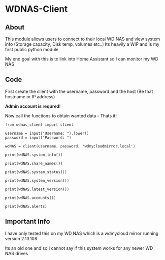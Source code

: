 # WDNAS-Client

## About
This module allows users to connect to their local WD NAS and view system info (Storage capacity, Disk temp, volumes etc..)
Its heavily a WIP and is my first public python module

My end goal with this is to link into Home Assistant so I can monitor my WD NAS

## Code

First create the client with the username, password and the host (Be that hostname or IP address)

__Admin account is requred!__

Now call the functions to obtain wanted data - Thats it!

```
from wdnas_client import client

username = input("Username: ").lower()
password = input("Password: ")

wdNAS = client(username, password, 'wdmycloudmirror.local')

print(wdNAS.system_info())

print(wdNAS.share_names())

print(wdNAS.system_status())

print(wdNAS.system_version())

print(wdNAS.latest_version())

print(wdNAS.accounts())

print(wdNAS.alerts)
```

## Important Info

I have only tested this on my WD NAS which is a wdmycloud mirror running version 2.13.108

Its an old one and so I cannot say if this system works for any newer WD NAS drives
